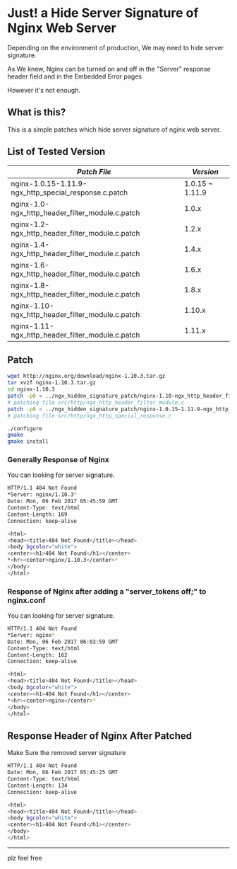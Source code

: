 # Just! a Hide Server Signature of Nginx Web Server

Depending on the environment of production, We may need to hide server signature.

As We knew, Nginx can be turned on and off in the "Server" response header field and in the Embedded Error pages

However it's not enough.

## What is this?

This is a simple patches which hide server signature of nginx web server.

## List of Tested Version

|*Patch File*|*Version*|
|---|---|
|nginx-1.0.15-1.11.9-ngx_http_special_response.c.patch|1.0.15 ~ 1.11.9|
|nginx-1.0-ngx_http_header_filter_module.c.patch|1.0.x|
|nginx-1.2-ngx_http_header_filter_module.c.patch|1.2.x|
|nginx-1.4-ngx_http_header_filter_module.c.patch|1.4.x|
|nginx-1.6-ngx_http_header_filter_module.c.patch|1.6.x|
|nginx-1.8-ngx_http_header_filter_module.c.patch|1.8.x|
|nginx-1.10-ngx_http_header_filter_module.c.patch|1.10.x|
|nginx-1.11-ngx_http_header_filter_module.c.patch|1.11.x|

## Patch

```bash
wget http://nginx.org/download/nginx-1.10.3.tar.gz
tar xvzf nginx-1.10.3.tar.gz
cd nginx-1.10.3
patch -p0 < ../ngx_hidden_signature_patch/nginx-1.10-ngx_http_header_filter_module.c.patch
# patching file src/http/ngx_http_header_filter_module.c
patch -p0 < ../ngx_hidden_signature_patch/nginx-1.0.15-1.11.9-ngx_http_special_response.c.patch
# patching file src/http/ngx_http_special_response.c

./configure
gmake
gmake install
```

### Generally Response of Nginx

You can looking for server signature.

```bash
HTTP/1.1 404 Not Found
*Server: nginx/1.10.3*
Date: Mon, 06 Feb 2017 05:45:59 GMT
Content-Type: text/html
Content-Length: 169
Connection: keep-alive

<html>
<head><title>404 Not Found</title></head>
<body bgcolor="white">
<center><h1>404 Not Found</h1></center>
*<hr><center>nginx/1.10.3</center>*
</body>
</html>
```


### Response of Nginx after adding a "server_tokens off;" to nginx.conf

You can looking for server signature.

```bash
HTTP/1.1 404 Not Found
*Server: nginx*
Date: Mon, 06 Feb 2017 06:03:59 GMT
Content-Type: text/html
Content-Length: 162
Connection: keep-alive

<html>
<head><title>404 Not Found</title></head>
<body bgcolor="white">
<center><h1>404 Not Found</h1></center>
*<hr><center>nginx</center>*
</body>
</html>
```


## Response Header of Nginx After Patched

Make Sure the removed server signature 

```bash
HTTP/1.1 404 Not Found
Date: Mon, 06 Feb 2017 05:45:25 GMT
Content-Type: text/html
Content-Length: 134
Connection: keep-alive

<html>
<head><title>404 Not Found</title></head>
<body bgcolor="white">
<center><h1>404 Not Found</h1></center>
</body>
</html>
```

---

plz feel free
